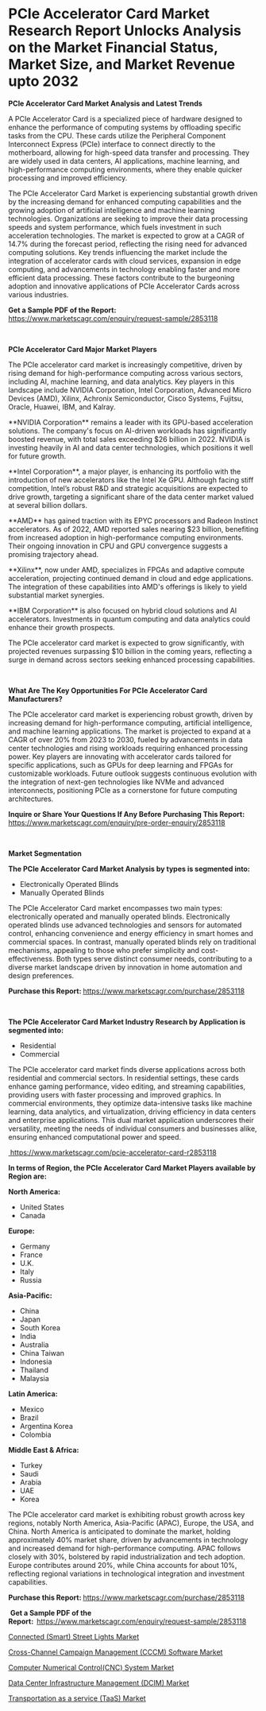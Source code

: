 <p><h1>PCIe Accelerator Card Market Research Report Unlocks Analysis on the Market Financial Status, Market Size, and Market Revenue upto 2032</h1></p><p><strong>PCIe Accelerator Card Market Analysis and Latest Trends</strong></p>
<p><p>A PCIe Accelerator Card is a specialized piece of hardware designed to enhance the performance of computing systems by offloading specific tasks from the CPU. These cards utilize the Peripheral Component Interconnect Express (PCIe) interface to connect directly to the motherboard, allowing for high-speed data transfer and processing. They are widely used in data centers, AI applications, machine learning, and high-performance computing environments, where they enable quicker processing and improved efficiency.</p><p>The PCIe Accelerator Card Market is experiencing substantial growth driven by the increasing demand for enhanced computing capabilities and the growing adoption of artificial intelligence and machine learning technologies. Organizations are seeking to improve their data processing speeds and system performance, which fuels investment in such acceleration technologies. The market is expected to grow at a CAGR of 14.7% during the forecast period, reflecting the rising need for advanced computing solutions. Key trends influencing the market include the integration of accelerator cards with cloud services, expansion in edge computing, and advancements in technology enabling faster and more efficient data processing. These factors contribute to the burgeoning adoption and innovative applications of PCIe Accelerator Cards across various industries.</p></p>
<p><strong>Get a Sample PDF of the Report:&nbsp;</strong> <a href="https://www.marketscagr.com/enquiry/request-sample/2853118?utm_campaign=1166&utm_medium=2&utm_source=Github&utm_content=ia&utm_term=11032025&utm_id=pcie-accelerator-card">https://www.marketscagr.com/enquiry/request-sample/2853118</a></p>
<p>&nbsp;</p>
<p><strong>PCIe Accelerator Card Major Market Players</strong></p>
<p><p>The PCIe accelerator card market is increasingly competitive, driven by rising demand for high-performance computing across various sectors, including AI, machine learning, and data analytics. Key players in this landscape include NVIDIA Corporation, Intel Corporation, Advanced Micro Devices (AMD), Xilinx, Achronix Semiconductor, Cisco Systems, Fujitsu, Oracle, Huawei, IBM, and Kalray.</p><p>**NVIDIA Corporation** remains a leader with its GPU-based acceleration solutions. The company's focus on AI-driven workloads has significantly boosted revenue, with total sales exceeding $26 billion in 2022. NVIDIA is investing heavily in AI and data center technologies, which positions it well for future growth.</p><p>**Intel Corporation**, a major player, is enhancing its portfolio with the introduction of new accelerators like the Intel Xe GPU. Although facing stiff competition, Intel’s robust R&D and strategic acquisitions are expected to drive growth, targeting a significant share of the data center market valued at several billion dollars.</p><p>**AMD** has gained traction with its EPYC processors and Radeon Instinct accelerators. As of 2022, AMD reported sales nearing $23 billion, benefiting from increased adoption in high-performance computing environments. Their ongoing innovation in CPU and GPU convergence suggests a promising trajectory ahead.</p><p>**Xilinx**, now under AMD, specializes in FPGAs and adaptive compute acceleration, projecting continued demand in cloud and edge applications. The integration of these capabilities into AMD's offerings is likely to yield substantial market synergies.</p><p>**IBM Corporation** is also focused on hybrid cloud solutions and AI accelerators. Investments in quantum computing and data analytics could enhance their growth prospects.</p><p>The PCIe accelerator card market is expected to grow significantly, with projected revenues surpassing $10 billion in the coming years, reflecting a surge in demand across sectors seeking enhanced processing capabilities.</p></p>
<p>&nbsp;</p>
<p><strong>What Are The Key Opportunities For PCIe Accelerator Card Manufacturers?</strong></p>
<p><p>The PCIe accelerator card market is experiencing robust growth, driven by increasing demand for high-performance computing, artificial intelligence, and machine learning applications. The market is projected to expand at a CAGR of over 20% from 2023 to 2030, fueled by advancements in data center technologies and rising workloads requiring enhanced processing power. Key players are innovating with accelerator cards tailored for specific applications, such as GPUs for deep learning and FPGAs for customizable workloads. Future outlook suggests continuous evolution with the integration of next-gen technologies like NVMe and advanced interconnects, positioning PCIe as a cornerstone for future computing architectures.</p></p>
<p><strong>Inquire or Share Your Questions If Any Before Purchasing This Report:</strong> <a href="https://www.marketscagr.com/enquiry/pre-order-enquiry/2853118?utm_campaign=1166&utm_medium=2&utm_source=Github&utm_content=ia&utm_term=11032025&utm_id=pcie-accelerator-card">https://www.marketscagr.com/enquiry/pre-order-enquiry/2853118</a></p>
<p>&nbsp;</p>
<p><strong>Market Segmentation</strong></p>
<p><strong>The PCIe Accelerator Card Market Analysis by types is segmented into:</strong></p>
<p><ul><li>Electronically Operated Blinds</li><li>Manually Operated Blinds</li></ul></p>
<p><p>The PCIe Accelerator Card market encompasses two main types: electronically operated and manually operated blinds. Electronically operated blinds use advanced technologies and sensors for automated control, enhancing convenience and energy efficiency in smart homes and commercial spaces. In contrast, manually operated blinds rely on traditional mechanisms, appealing to those who prefer simplicity and cost-effectiveness. Both types serve distinct consumer needs, contributing to a diverse market landscape driven by innovation in home automation and design preferences.</p></p>
<p><strong>Purchase this Report:&nbsp;</strong><a href="https://www.marketscagr.com/purchase/2853118?utm_campaign=1166&utm_medium=2&utm_source=Github&utm_content=ia&utm_term=11032025&utm_id=pcie-accelerator-card">https://www.marketscagr.com/purchase/2853118</a></p>
<p>&nbsp;</p>
<p><strong>The PCIe Accelerator Card Market Industry Research by Application is segmented into:</strong></p>
<p><ul><li>Residential</li><li>Commercial</li></ul></p>
<p><p>The PCIe accelerator card market finds diverse applications across both residential and commercial sectors. In residential settings, these cards enhance gaming performance, video editing, and streaming capabilities, providing users with faster processing and improved graphics. In commercial environments, they optimize data-intensive tasks like machine learning, data analytics, and virtualization, driving efficiency in data centers and enterprise applications. This dual market application underscores their versatility, meeting the needs of individual consumers and businesses alike, ensuring enhanced computational power and speed.</p></p>
<p><a href="https://www.marketscagr.com/pcie-accelerator-card-r2853118?utm_campaign=1166&utm_medium=2&utm_source=Github&utm_content=ia&utm_term=11032025&utm_id=pcie-accelerator-card">&nbsp;https://www.marketscagr.com/pcie-accelerator-card-r2853118</a></p>
<p><strong>In terms of Region, the PCIe Accelerator Card Market Players available by Region are:</strong></p>
<p>
    <p> <strong> North America: </strong>
        <ul>
            <li>United States</li>
            <li>Canada</li>
        </ul>
        </p> 
    <p> <strong> Europe: </strong>
        <ul>
            <li>Germany</li>
            <li>France</li>
            <li>U.K.</li>
            <li>Italy</li>
            <li>Russia</li>
        </ul>
        </p> 
    <p> <strong> Asia-Pacific: </strong>
        <ul>
            <li>China</li>
            <li>Japan</li>
            <li>South Korea</li>
            <li>India</li>
            <li>Australia</li>
            <li>China Taiwan</li>
            <li>Indonesia</li>
            <li>Thailand</li>
            <li>Malaysia</li>
        </ul>
        </p> 
    <p> <strong> Latin America: </strong>
        <ul>
            <li>Mexico</li>
            <li>Brazil</li>
            <li>Argentina Korea</li>
            <li>Colombia</li>
        </ul>
        </p> 
    <p> <strong> Middle East & Africa: </strong>
        <ul>
            <li>Turkey</li>
            <li>Saudi</li>
            <li>Arabia</li>
            <li>UAE</li>
            <li>Korea</li>
        </ul>
    </p>
    </p>
<p><p>The PCIe accelerator card market is exhibiting robust growth across key regions, notably North America, Asia-Pacific (APAC), Europe, the USA, and China. North America is anticipated to dominate the market, holding approximately 40% market share, driven by advancements in technology and increased demand for high-performance computing. APAC follows closely with 30%, bolstered by rapid industrialization and tech adoption. Europe contributes around 20%, while China accounts for about 10%, reflecting regional variations in technological integration and investment capabilities.</p></p>
<p><strong>Purchase this Report: </strong><a href="https://www.marketscagr.com/purchase/2853118?utm_campaign=1166&utm_medium=2&utm_source=Github&utm_content=ia&utm_term=11032025&utm_id=pcie-accelerator-card">https://www.marketscagr.com/purchase/2853118</a></p>
<p>&nbsp;<strong>Get a Sample PDF of the Report:&nbsp;&nbsp;</strong><a href="https://www.marketscagr.com/enquiry/request-sample/2853118?utm_campaign=1166&utm_medium=2&utm_source=Github&utm_content=ia&utm_term=11032025&utm_id=pcie-accelerator-card">https://www.marketscagr.com/enquiry/request-sample/2853118</a></p>
<p><strong></strong></p>
<p><p><a href="https://github.com/amagloeaad54/Market-Research-Report-List-1/blob/main/connected-smart-street-lights-market.md?utm_campaign=1166&utm_medium=2&utm_source=Github&utm_content=ia&utm_term=11032025&utm_id=pcie-accelerator-card">Connected (Smart) Street Lights Market</a></p><p><a href="https://github.com/neiridionna/Market-Research-Report-List-1/blob/main/cross-channel-campaign-management-cccm-software-market.md?utm_campaign=1166&utm_medium=2&utm_source=Github&utm_content=ia&utm_term=11032025&utm_id=pcie-accelerator-card">Cross-Channel Campaign Management (CCCM) Software Market</a></p><p><a href="https://github.com/porstgowinjq/Market-Research-Report-List-1/blob/main/computer-numerical-controlcnc-system-market.md?utm_campaign=1166&utm_medium=2&utm_source=Github&utm_content=ia&utm_term=11032025&utm_id=pcie-accelerator-card">Computer Numerical Control(CNC) System Market</a></p><p><a href="https://github.com/blauetrelawz/Market-Research-Report-List-1/blob/main/data-center-infrastructure-management-dcim-market.md?utm_campaign=1166&utm_medium=2&utm_source=Github&utm_content=ia&utm_term=11032025&utm_id=pcie-accelerator-card">Data Center Infrastructure Management (DCIM) Market</a></p><p><a href="https://github.com/ximensbisade/Market-Research-Report-List-1/blob/main/transportation-as-a-service-taas-market.md?utm_campaign=1166&utm_medium=2&utm_source=Github&utm_content=ia&utm_term=11032025&utm_id=pcie-accelerator-card">Transportation as a service (TaaS) Market</a></p></p>